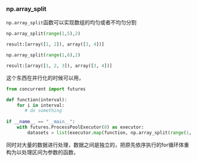 ### np.array_split

`np.array_split`函数可以实现数组的均匀或者不均匀分割

```python
np.array_split(range(1,5),2)
```

```python
result:[array([1, 2]), array([3, 4])]
```

```python
np.array_split(range(1,6),2)
```

```python
result:[array([1, 2, 3]), array([3, 4])]
```

这个东西在并行化的时候可以用，

```python
from concurrent import futures

def function(interval):
    for i in interval:
       # do something
    
if __name__ == "__main__":
    with futures.ProcessPoolExecutor(8) as executor:
        datasets = list(executor.map(function, np.array_split(range(1, FILE_NUMBER), 8)))
```

同时对大量的数据进行处理，数据之间是独立的，把原先依序执行的for循环体重构为以处理区间为参数的函数，

